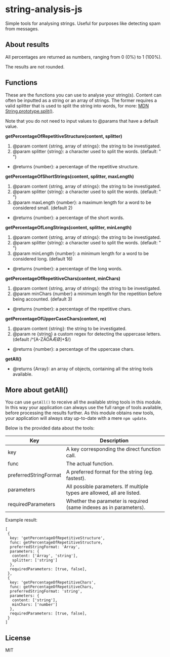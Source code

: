 # string-analysis-js
Simple tools for analysing strings.
Useful for purposes like detecting spam from messages.

## About results

All percentages are returned as numbers, ranging from 0 (0%) to 1 (100%).

The results are not rounded.

## Functions

These are the functions you can use to analyse your string(s). Content can often be
inputted as a string or an array of strings. The former requires a valid splitter that is
used to split the string into words, for more: 
[MDN String.prototype.split()](https://developer.mozilla.org/en-US/docs/Web/JavaScript/Reference/Global_Objects/String/split).

Note that you do not need to input values to @params that have a default value.

**getPercentageOfRepetitiveStructure(content, splitter)**

1. @param content {string, array of strings}: the string to be investigated.
2. @param splitter {string}: a character used to split the words. (default: " ")
- @returns {number}: a percentage of the repetitive structure.


**getPercentageOfShortStrings(content, splitter, maxLength)**

1. @param content {string, array of strings}: the string to be investigated.
2. @param splitter {string}: a character used to split the words. (default: " ")
3. @param maxLength {number}: a maximum length for a word to be considered small. (default 2)
- @returns {number}: a percentage of the short words.


**getPercentageOfLongStrings(content, splitter, minLength)**


1. @param content {string, array of strings}: the string to be investigated.
2. @param splitter {string}: a character used to split the words. (default: " ")
3. @param minLength {number}: a minimum length for a word to be considered long. (default 16)
- @returns {number}: a percentage of the long words.


**getPercentageOfRepetitiveChars(content, minChars)**

1. @param content {string, array of strings}: the string to be investigated.
2. @param minChars {number} a minimum length for the repetition before being accounted. (default 3)
- @returns {number}: a percentage of the repetitive chars.

**getPercentageOfUpperCaseChars(content, re)**

1. @param content {string}: the string to be investigated.
2. @param re {string} a custom regex for detecting the uppercase letters. (default /^[A-ZÄÖÅÆØ]+$/)
- @returns {number}: a percentage of the uppercase chars.


**getAll()**

- @returns {Array}: an array of objects, containing all the string tools available.

## More about getAll()

You can use `getAll()` to receive all the available string tools in this module. In this way your 
application can always use the full range of tools available, before processing the results further. 
As this module obtains new tools, your application will always stay up-to-date with a mere `npm update`.

Below is the provided data about the tools:

| Key | Description |
| --- | --- |
| key | A key corresponding the direct function call. |
| func | The actual function. |
| preferredStringFormat | A preferred format for the string (eg. fastest). |
| parameters | All possible parameters. If multiple types are allowed, all are listed. |
| requiredParameters | Whether the parameter is required (same indexes as in parameters). |

Example result:
```
[
 {
  key: 'getPercentageOfRepetitiveStructure',
  func: getPercentageOfRepetitiveStructure,
  preferredStringFormat: 'Array',
  parameters: {
   content: ['Array', 'string'],
   splitter: ['string']
  },
  requiredParameters: [true, false],
 },
 {
  key: 'getPercentageOfRepetitiveChars',
  func: getPercentageOfRepetitiveChars,
  preferredStringFormat: 'string',
  parameters: {
   content: ['string'],
   minChars: ['number']
  },
  requiredParameters: [true, false],
 }
]
```

## License
MIT
